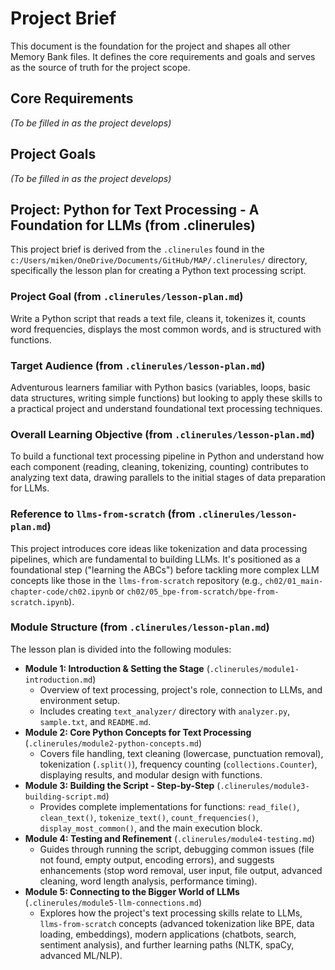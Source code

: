 # Project Brief

This document is the foundation for the project and shapes all other Memory Bank files. It defines the core requirements and goals and serves as the source of truth for the project scope.

## Core Requirements

*(To be filled in as the project develops)*

## Project Goals

*(To be filled in as the project develops)*

## Project: Python for Text Processing - A Foundation for LLMs (from .clinerules)

This project brief is derived from the `.clinerules` found in the `c:/Users/miken/OneDrive/Documents/GitHub/MAP/.clinerules/` directory, specifically the lesson plan for creating a Python text processing script.

### Project Goal (from `.clinerules/lesson-plan.md`)
Write a Python script that reads a text file, cleans it, tokenizes it, counts word frequencies, displays the most common words, and is structured with functions.

### Target Audience (from `.clinerules/lesson-plan.md`)
Adventurous learners familiar with Python basics (variables, loops, basic data structures, writing simple functions) but looking to apply these skills to a practical project and understand foundational text processing techniques.

### Overall Learning Objective (from `.clinerules/lesson-plan.md`)
To build a functional text processing pipeline in Python and understand how each component (reading, cleaning, tokenizing, counting) contributes to analyzing text data, drawing parallels to the initial stages of data preparation for LLMs.

### Reference to `llms-from-scratch` (from `.clinerules/lesson-plan.md`)
This project introduces core ideas like tokenization and data processing pipelines, which are fundamental to building LLMs. It's positioned as a foundational step ("learning the ABCs") before tackling more complex LLM concepts like those in the `llms-from-scratch` repository (e.g., `ch02/01_main-chapter-code/ch02.ipynb` or `ch02/05_bpe-from-scratch/bpe-from-scratch.ipynb`).

### Module Structure (from `.clinerules/lesson-plan.md`)
The lesson plan is divided into the following modules:

*   **Module 1: Introduction & Setting the Stage** (`.clinerules/module1-introduction.md`)
    *   Overview of text processing, project's role, connection to LLMs, and environment setup.
    *   Includes creating `text_analyzer/` directory with `analyzer.py`, `sample.txt`, and `README.md`.
*   **Module 2: Core Python Concepts for Text Processing** (`.clinerules/module2-python-concepts.md`)
    *   Covers file handling, text cleaning (lowercase, punctuation removal), tokenization (`.split()`), frequency counting (`collections.Counter`), displaying results, and modular design with functions.
*   **Module 3: Building the Script - Step-by-Step** (`.clinerules/module3-building-script.md`)
    *   Provides complete implementations for functions: `read_file()`, `clean_text()`, `tokenize_text()`, `count_frequencies()`, `display_most_common()`, and the main execution block.
*   **Module 4: Testing and Refinement** (`.clinerules/module4-testing.md`)
    *   Guides through running the script, debugging common issues (file not found, empty output, encoding errors), and suggests enhancements (stop word removal, user input, file output, advanced cleaning, word length analysis, performance timing).
*   **Module 5: Connecting to the Bigger World of LLMs** (`.clinerules/module5-llm-connections.md`)
    *   Explores how the project's text processing skills relate to LLMs, `llms-from-scratch` concepts (advanced tokenization like BPE, data loading, embeddings), modern applications (chatbots, search, sentiment analysis), and further learning paths (NLTK, spaCy, advanced ML/NLP).
